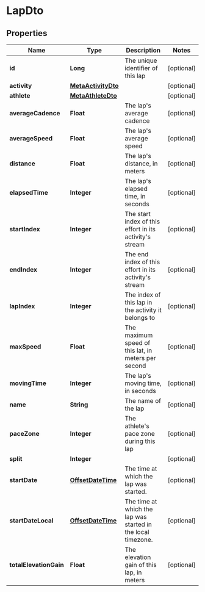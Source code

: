 

# LapDto

## Properties

Name | Type | Description | Notes
------------ | ------------- | ------------- | -------------
**id** | **Long** | The unique identifier of this lap |  [optional]
**activity** | [**MetaActivityDto**](MetaActivityDto.md) |  |  [optional]
**athlete** | [**MetaAthleteDto**](MetaAthleteDto.md) |  |  [optional]
**averageCadence** | **Float** | The lap&#39;s average cadence |  [optional]
**averageSpeed** | **Float** | The lap&#39;s average speed |  [optional]
**distance** | **Float** | The lap&#39;s distance, in meters |  [optional]
**elapsedTime** | **Integer** | The lap&#39;s elapsed time, in seconds |  [optional]
**startIndex** | **Integer** | The start index of this effort in its activity&#39;s stream |  [optional]
**endIndex** | **Integer** | The end index of this effort in its activity&#39;s stream |  [optional]
**lapIndex** | **Integer** | The index of this lap in the activity it belongs to |  [optional]
**maxSpeed** | **Float** | The maximum speed of this lat, in meters per second |  [optional]
**movingTime** | **Integer** | The lap&#39;s moving time, in seconds |  [optional]
**name** | **String** | The name of the lap |  [optional]
**paceZone** | **Integer** | The athlete&#39;s pace zone during this lap |  [optional]
**split** | **Integer** |  |  [optional]
**startDate** | [**OffsetDateTime**](OffsetDateTime.md) | The time at which the lap was started. |  [optional]
**startDateLocal** | [**OffsetDateTime**](OffsetDateTime.md) | The time at which the lap was started in the local timezone. |  [optional]
**totalElevationGain** | **Float** | The elevation gain of this lap, in meters |  [optional]




